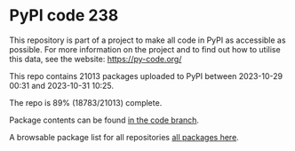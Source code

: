 # PyPI code 238

This repository is part of a project to make all code in PyPI as accessible as possible. For more information 
on the project and to find out how to utilise this data, see the website: https://py-code.org/

This repo contains 21013 packages uploaded to PyPI between 
2023-10-29 00:31 and 2023-10-31 10:25.

The repo is 89% (18783/21013) complete.

Package contents can be found [in the code branch](https://github.com/pypi-data/pypi-mirror-238/tree/code/packages).

A browsable package list for all repositories [all packages here](https://py-code.org/repositories/pypi-mirror-238).


